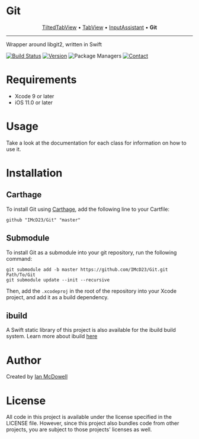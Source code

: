 # Git

<p align="center">
  <a href="https://github.com/IMcD23/TiltedTabView">TiltedTabView</a> &bull;
  <a href="https://github.com/IMcD23/TabView">TabView</a> &bull;
  <a href="https://github.com/IMcD23/InputAssistant">InputAssistant</a> &bull;
  <b>Git</b>
</p>

--------

Wrapper around libgit2, written in Swift

[![Build Status](http://img.shields.io/travis/IMcD23/Git.svg)](https://travis-ci.org/IMcD23/Git)
[![Version](https://img.shields.io/github/release/IMcD23/Git.svg)](https://github.com/IMcD23/Git/releases/latest)
![Package Managers](https://img.shields.io/badge/supports-Carthage-orange.svg)
[![Contact](https://img.shields.io/badge/contact-%40ian__mcdowell-3a8fc1.svg)](https://twitter.com/ian_mcdowell)



# Requirements

* Xcode 9 or later
* iOS 11.0 or later

# Usage

Take a look at the documentation for each class for information on how to use it.

# Installation

## Carthage
To install Git using [Carthage](https://github.com/Carthage/Carthage), add the following line to your Cartfile:

```
github "IMcD23/Git" "master"
```

## Submodule
To install Git as a submodule into your git repository, run the following command:

```
git submodule add -b master https://github.com/IMcD23/Git.git Path/To/Git
git submodule update --init --recursive
```

Then, add the `.xcodeproj` in the root of the repository into your Xcode project, and add it as a build dependency.

## ibuild
A Swift static library of this project is also available for the ibuild build system. Learn more about ibuild [here](https://github.com/IMcD23/ibuild)

# Author
Created by [Ian McDowell](https://ianmcdowell.net)

# License
All code in this project is available under the license specified in the LICENSE file. However, since this project also bundles code from other projects, you are subject to those projects' licenses as well.
